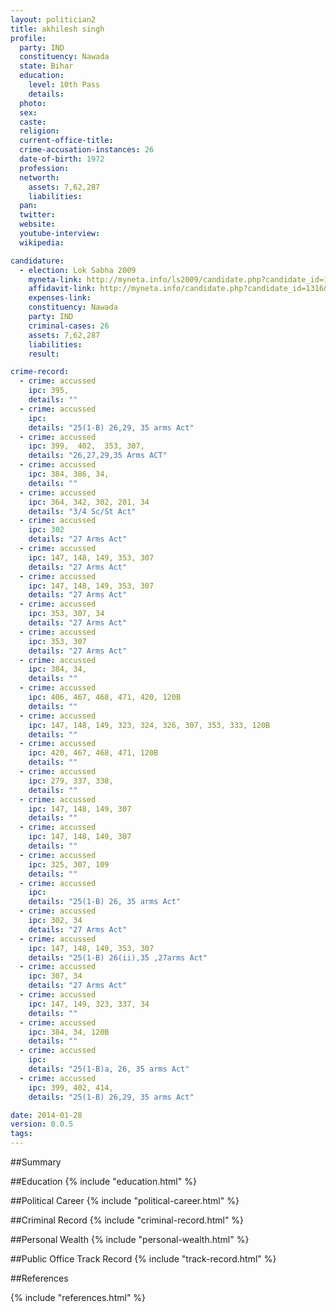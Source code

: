 ```yaml
---
layout: politician2
title: akhilesh singh
profile: 
  party: IND
  constituency: Nawada
  state: Bihar
  education: 
    level: 10th Pass
    details: 
  photo: 
  sex: 
  caste: 
  religion: 
  current-office-title: 
  crime-accusation-instances: 26
  date-of-birth: 1972
  profession: 
  networth: 
    assets: 7,62,287
    liabilities: 
  pan: 
  twitter: 
  website: 
  youtube-interview: 
  wikipedia: 

candidature: 
  - election: Lok Sabha 2009
    myneta-link: http://myneta.info/ls2009/candidate.php?candidate_id=1316
    affidavit-link: http://myneta.info/candidate.php?candidate_id=1316&scan=original
    expenses-link: 
    constituency: Nawada 
    party: IND
    criminal-cases: 26
    assets: 7,62,287
    liabilities: 
    result:  

crime-record: 
  - crime: accussed
    ipc: 395,
    details: "" 
  - crime: accussed
    ipc: 
    details: "25(1-B) 26,29, 35 arms Act" 
  - crime: accussed
    ipc: 399,  402,  353, 307,
    details: "26,27,29,35 Arms ACT" 
  - crime: accussed
    ipc: 384, 386, 34,
    details: "" 
  - crime: accussed
    ipc: 364, 342, 302, 201, 34
    details: "3/4 Sc/St Act" 
  - crime: accussed
    ipc: 302
    details: "27 Arms Act" 
  - crime: accussed
    ipc: 147, 148, 149, 353, 307
    details: "27 Arms Act" 
  - crime: accussed
    ipc: 147, 148, 149, 353, 307
    details: "27 Arms Act" 
  - crime: accussed
    ipc: 353, 307, 34
    details: "27 Arms Act" 
  - crime: accussed
    ipc: 353, 307
    details: "27 Arms Act" 
  - crime: accussed
    ipc: 384, 34,
    details: "" 
  - crime: accussed
    ipc: 406, 467, 468, 471, 420, 120B
    details: "" 
  - crime: accussed
    ipc: 147, 148, 149, 323, 324, 326, 307, 353, 333, 120B
    details: "" 
  - crime: accussed
    ipc: 420, 467, 468, 471, 120B
    details: "" 
  - crime: accussed
    ipc: 279, 337, 338,
    details: "" 
  - crime: accussed
    ipc: 147, 148, 149, 307
    details: "" 
  - crime: accussed
    ipc: 147, 148, 149, 307
    details: "" 
  - crime: accussed
    ipc: 325, 307, 109
    details: "" 
  - crime: accussed
    ipc: 
    details: "25(1-B) 26, 35 arms Act" 
  - crime: accussed
    ipc: 302, 34
    details: "27 Arms Act" 
  - crime: accussed
    ipc: 147, 148, 149, 353, 307
    details: "25(1-B) 26(ii),35 ,27arms Act" 
  - crime: accussed
    ipc: 307, 34
    details: "27 Arms Act" 
  - crime: accussed
    ipc: 147, 149, 323, 337, 34
    details: "" 
  - crime: accussed
    ipc: 384, 34, 120B
    details: "" 
  - crime: accussed
    ipc: 
    details: "25(1-B)a, 26, 35 arms Act" 
  - crime: accussed
    ipc: 399, 402, 414,
    details: "25(1-B) 26,29, 35 arms Act" 

date: 2014-01-28
version: 0.0.5
tags: 
---
```

##Summary


##Education
{% include "education.html" %}


##Political Career
{% include "political-career.html" %}


##Criminal Record
{% include "criminal-record.html" %}


##Personal Wealth
{% include "personal-wealth.html" %}


##Public Office Track Record
{% include "track-record.html" %}


##References


{% include "references.html" %}